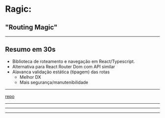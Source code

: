 # Ragic:
## "Routing Magic"

---
## Resumo em 30s
- Biblioteca de roteamento e navegação em React/Typescript.
- Alternativa para React Router Dom com API similar
- Alavanca validação estática (tipagem) das rotas
	- Melhor DX
	- Mais segurança/manutenibilidade

---
[repo](https://github.com/rafael-g-depaulo/ragic/)

---

---

---